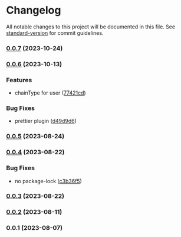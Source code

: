 # Changelog

All notable changes to this project will be documented in this file. See [standard-version](https://github.com/conventional-changelog/standard-version) for commit guidelines.

### [0.0.7](https://github.com/crossifyxyz/mongoose/compare/v0.0.6...v0.0.7) (2023-10-24)

### [0.0.6](https://github.com/crossifyxyz/mongoose/compare/v0.0.5...v0.0.6) (2023-10-13)


### Features

* chainType for user ([77421cd](https://github.com/crossifyxyz/mongoose/commit/77421cd24ad9bbdf8405d724c01dcf7860cfaefc))


### Bug Fixes

* prettier plugin ([d49d9d6](https://github.com/crossifyxyz/mongoose/commit/d49d9d6d8c62d6cd5d33cb59ee174d51ada0ebe8))

### [0.0.5](https://github.com/crossifyxyz/mongoose/compare/v0.0.4...v0.0.5) (2023-08-24)

### [0.0.4](https://github.com/crossifyxyz/mongoose/compare/v0.0.3...v0.0.4) (2023-08-22)


### Bug Fixes

* no package-lock ([c3b36f5](https://github.com/crossifyxyz/mongoose/commit/c3b36f5b0edfacad6487a39166a706045d339ad5))

### [0.0.3](https://github.com/crossifyxyz/mongoose/compare/v0.0.2...v0.0.3) (2023-08-22)

### [0.0.2](https://github.com/crossifyxyz/mongoose/compare/v0.0.1...v0.0.2) (2023-08-11)

### 0.0.1 (2023-08-07)
